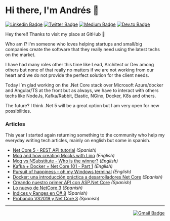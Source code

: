 # Hi there, I'm Andrés 👋

[![Linkedin Badge](https://img.shields.io/badge/-LinkedIn-blue?style=flat-square&logo=Linkedin&logoColor=white&link=https://www.linkedin.com/in/andreslozadamosto/)](https://www.linkedin.com/in/andreslozadamosto//) 
[![Twitter Badge](https://img.shields.io/badge/-Twitter-1ca0f1?style=flat-square&labelColor=1ca0f1&logo=twitter&logoColor=white&link=https://twitter.com/alozadamosto)](https://twitter.com/alozadamosto) 
[![Medium Badge](https://img.shields.io/badge/-Medium-black?style=flat-square&labelColor=black&logo=medium&logoColor=white&link=https://medium.com/@andreslozadamosto/)](https://twitter.com/alozadamosto) 
[![Dev.to Badge](https://img.shields.io/badge/-Dev.to-black?style=flat-square&labelColor=black&logo=dev.to&logoColor=white&link=https://dev.to/andreslozadamosto/)](https://dev.to/andreslozadamosto)


Hey there!! 
Thanks to visit my place at GitHub 🙂

Who am I?
I'm someone who loves helping startups and small/big companies create the software that they really need using the latest techs on the market.

I have had many roles other this time like Lead, Architect or Dev among others but none of that really no matters if we are not working from our heart and we do not provide the perfect solution for the client needs.

Today I´m glad working on the .Net Core stack over Microsoft Azure/docker and Angular/TS at the front but as always, we have to interact with others techs like NodeJs, Kafka/Rabbit, Elastic, NGinx, Docker, K8s and others.

The future? I think .Net 5 will be a great option but I am very open for new possibilities.


### Articles
This year I started again returning something to the community who help my everyday writing tech articles, mainly on english but some in spanish.
- [Net Core 5 - REST API tutorial](https://dev.to/andreslozadamosto/creando-un-api-en-net-core-5-intro-2nc2) _(Spanish)_
- [Moq and how creating Mocks with Linq](https://dev.to/andreslozadamosto/moq-and-how-creating-mocks-with-linq-2co7)  _(English)_
- [Moq vs NSubstitute - Who is the winner?](https://dev.to/cloudx/moq-vs-nsubstitute-who-is-the-winner-40gi) _(English)_
- [Kafka + Docker + Net Core 101 - Part 1](https://dev.to/cloudx/kafka-docker-net-core-101-part-1-b0h) _(English)_
- [Pursuit of happiness - oh my Windows terminal](https://dev.to/cloudx/pursuit-of-happiness-oh-my-windows-terminal-18m5) _(English)_
- [Docker: una introducción práctica a desarrolladores Net Core](https://medium.com/@andreslozadamosto/docker-una-introduccion-practica-a-desarrolladores-5ff7c574d87e) _(Spanish)_
- [Creando nuestro primer API con ASP.Net Core](https://medium.com/@andreslozadamosto/creando-nuestro-primer-api-con-asp-net-core-6a71da6972f3) _(Spanish)_
- [Lo nuevo de NetCore 3](https://medium.com/@andreslozadamosto/lo-nuevo-de-netcore-3-26490a62e509) _(Spanish)_
- [Indices y Ranges en C# 8](https://medium.com/@andreslozadamosto/indices-y-ranges-en-c-8-8e51d7f94eb5) _(Spanish)_
- [Probando VS2019 y Net Core 3](https://medium.com/@andreslozadamosto/probando-vs2019-y-net-core-3-d2779b98459) _(Spanish)_


***

<div align="right">
  <!-- 
[![Gmail Badge](https://img.shields.io/badge/-andres.lozadamosto@gmail.com-c14438?style=flat-square%26logo=Gmail%26logoColor=white%26link=mailto:andres.lozadamosto@gmail.com)](mailto:andres.lozadamosto@gmail.com) 
-->

[![Gmail Badge](https://img.shields.io/badge/-andres.lozadamosto@gmail.com-c14438?style=flat-square&logo=Gmail&logoColor=white&link=mailto:andres.lozadamosto@gmail.com)](mailto:andres.lozadamosto@gmail.com) 
</div>
